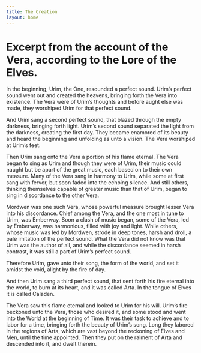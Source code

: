 ```yaml
---
title: The Creation
layout: home
---
```


# Excerpt from the account of the Vera, according to the Lore of the Elves.

In the beginning, Urim, the One, resounded a perfect sound. Urim’s perfect sound went out and created the heavens, bringing forth the Vera into existence. The Vera were of Urim’s thoughts and before aught else was made, they worshiped Urim for that perfect sound.  

And Urim sang a second perfect sound, that blazed through the empty darkness, bringing forth light. Urim’s second sound separated the light from the darkness, creating the first day. They became enamored of its beauty and heard the beginning and unfolding as unto a vision. The Vera worshiped at Urim’s feet.  

Then Urim sang onto the Vera a portion of his flame eternal. The Vera began to sing as Urim and though they were of Urim, their music could naught but be apart of the great music, each based on to their own measure. Many of the Vera sang in harmony to Urim, while some at first sang with fervor, but soon faded into the echoing silence. And still others, thinking themselves capable of greater music than that of Urim, began to sing in discordance to the other Vera.

Mordwen was one such Vera, whose powerful measure brought lesser Vera into his discordance. Chief among the Vera, and the one most in tune to Urim, was Emberway. Soon a clash of music began, some of the Vera, led by Emberway, was harmonious, filled with joy and light. While others, whose music was led by Mordwen, strode in deep tones, harsh and droll, a pale imitation of the perfect sound. What the Vera did not know was that Urim was the author of all, and while the discordance seemed in harsh contrast, it was still a part of Urim’s perfect sound.

Therefore Urim, gave unto their song, the form of the world, and set it amidst the void, alight by the fire of day.
  

And then Urim sang a third perfect sound, that sent forth his fire eternal into the world, to burn at its heart, and it was called Arta. In the tongue of Elves it is called Caladen.

The Vera saw this flame eternal and looked to Urim for his will. Urim’s fire beckoned unto the Vera, those who desired it, and some stood and went into the World at the beginning of Time. It was their task to achieve and to labor for a time, bringing forth the beauty of Urim’s song. Long they labored in the regions of Arta, which are vast beyond the reckoning of Elves and Men, until the time appointed. Then they put on the raiment of Arta and descended into it, and dwelt therein.
